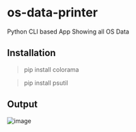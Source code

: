 # os-data-printer
Python CLI based App Showing all OS Data

## Installation

> pip install colorama

> pip install psutil

## Output

![image](https://user-images.githubusercontent.com/91014156/184417310-19e2842c-7246-4183-a319-3592bf3a4c46.png)
